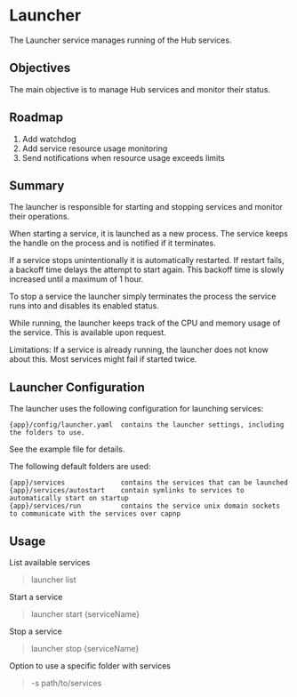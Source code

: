 # Launcher

The Launcher service manages running of the Hub services. 

## Objectives

The main objective is to manage Hub services and monitor their status. 

## Roadmap

1. Add watchdog
2. Add service resource usage monitoring 
3. Send notifications when resource usage exceeds limits
 

## Summary

The launcher is responsible for starting and stopping services and monitor their operations.

When starting a service, it is launched as a new process. The service keeps the handle on the process and is notified if it terminates.

If a service stops unintentionally it is automatically restarted. If restart fails, a backoff time delays the attempt to start again. This backoff time is slowly increased until a maximum of 1 hour.

To stop a service the launcher simply terminates the process the service runs into and disables its enabled status.

While running, the launcher keeps track of the CPU and memory usage of the service. This is available upon request.


Limitations:
If a service is already running, the launcher does not know about this. Most services might fail if started twice. 


## Launcher Configuration


The launcher uses the following configuration for launching services:
```
{app}/config/launcher.yaml  contains the launcher settings, including the folders to use.
```
See the example file for details.

The following default folders are used:
```
{app}/services              contains the services that can be launched
{app}/services/autostart    contain symlinks to services to automatically start on startup
{app}/services/run          contains the service unix domain sockets to communicate with the services over capnp
```

## Usage

List available services
> launcher list 

Start a service
> launcher start {serviceName}

Stop a service
> launcher stop {serviceName}

Option to use a specific folder with services  
> -s path/to/services

